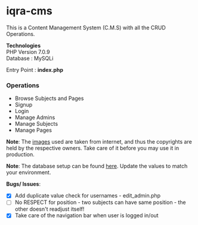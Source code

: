 # iqra-cms
This is a Content Management System (C.M.S) with all the CRUD Operations.

**Technologies**  
PHP Version 7.0.9  
Database : MySQLi  

Entry Point : **index.php**  

### Operations  
* Browse Subjects and Pages
* Signup
* Login
 * Manage Admins
 * Manage Subjects
 * Manage Pages


**Note**: The [images](static/includes/images) used are taken from internet, and thus the copyrights are held by the respective owners. Take care of it before you may use it in production.  

**Note**: The database setup can be found [here](static/includes/dbsetup.php). Update the values to match your environment.

**Bugs/ Issues**:
* [X] Add duplicate value check for usernames - edit_admin.php 
* [ ] No RESPECT for position - two subjects can have same position - the other doesn't readjust itself!
* [X] Take care of the navigation bar when user is logged in/out
